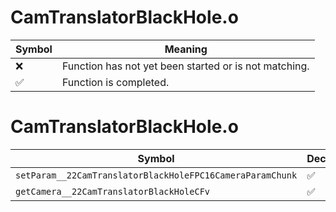 # CamTranslatorBlackHole.o
| Symbol | Meaning 
| ------------- | ------------- 
| :x: | Function has not yet been started or is not matching. 
| :white_check_mark: | Function is completed. 


# CamTranslatorBlackHole.o
| Symbol | Decompiled? |
| ------------- | ------------- |
| `setParam__22CamTranslatorBlackHoleFPC16CameraParamChunk` | :white_check_mark: |
| `getCamera__22CamTranslatorBlackHoleCFv` | :white_check_mark: |
